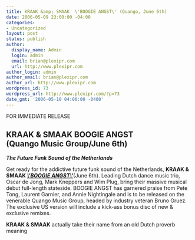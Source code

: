 ```yaml
---
title: KRAAK &amp; SMAAK  \'BOOGIE ANGST\' (Quango, June 6th)
date: 2006-05-09 23:00:00 -04:00
categories:
- Uncategorized
layout: post
status: publish
author:
  display_name: Admin
  login: admin
  email: brian@plexipr.com
  url: http://www.plexipr.com
author_login: admin
author_email: brian@plexipr.com
author_url: http://www.plexipr.com
wordpress_id: 73
wordpress_url: http://www.plexipr.com/?p=73
date_gmt: '2006-05-10 04:00:00 -0400'
---
```


<p>FOR IMMEDIATE RELEASE</p>
<h2>KRAAK & SMAAK  BOOGIE ANGST<br />
(Quango Music Group/June 6th)</h2>
<p>
<b><i>The Future Funk Sound of the Netherlands</i></b></p>
<p>Get ready for the addictive future funk sound of the Netherlands, <b>KRAAK & SMAAK <i><u>\'BOOGIE ANGST\'</i></u></b>(June 6th). Leading Dutch dance music trio, Oscar de Jong, Mark Kneppers and Wim Plug, bring their massive musical debut full-length stateside.  BOOGIE ANGST has garnered praise from Pete Tong, Laurent Garnier, and Annie Nightingale and is to be released on the venerable Quango Music Group, headed by industry veteran Bruno Gruez. The exclusive US version will include a kick-ass bonus disc of new & exclusive remixes.</p>
<p><b>KRAAK & SMAAK</b> actually take their name from an old Dutch proverb meaning </p>
